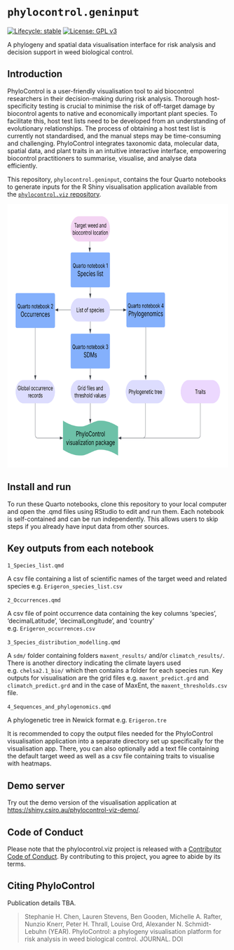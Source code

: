 
<!-- README.md is generated from README.Rmd. Please edit that file -->

# `phylocontrol.geninput`

<!-- badges: start -->

[![Lifecycle:
stable](https://lifecycle.r-lib.org/articles/figures/lifecycle-stable.svg)](https://lifecycle.r-lib.org/articles/stages.html#stable)
[![License: GPL
v3](https://img.shields.io/badge/License-GPLv3-blue.svg)](https://www.gnu.org/licenses/gpl-3.0)

<!-- badges: end -->

A phylogeny and spatial data visualisation interface for risk analysis
and decision support in weed biological control.

## Introduction

PhyloControl is a user-friendly visualisation tool to aid biocontrol
researchers in their decision-making during risk analysis. Thorough
host-specificity testing is crucial to minimise the risk of off-target
damage by biocontrol agents to native and economically important plant
species. To facilitate this, host test lists need to be developed from
an understanding of evolutionary relationships. The process of obtaining
a host test list is currently not standardised, and the manual steps may
be time-consuming and challenging. PhyloControl integrates taxonomic
data, molecular data, spatial data, and plant traits in an intuitive
interactive interface, empowering biocontrol practitioners to summarise,
visualise, and analyse data efficiently.

This repository, `phylocontrol.geninput`, contains the four Quarto
notebooks to generate inputs for the R Shiny visualisation application
available from the [`phylocontrol.viz`
repository](https://github.com/csiro/phylocontrol.viz).

<p align="center">

<img src="flowchart.png" alt="PhyloControl workflow flowchart" height="600"/>

</p>

## Install and run

To run these Quarto notebooks, clone this repository to your local
computer and open the .qmd files using RStudio to edit and run them.
Each notebook is self-contained and can be run independently. This
allows users to skip steps if you already have input data from other
sources.

## Key outputs from each notebook

`1_Species_list.qmd`

A csv file containing a list of scientific names of the target weed and
related species e.g. `Erigeron_species_list.csv`

`2_Occurrences.qmd`

A csv file of point occurrence data containing the key columns
‘species’, ‘decimalLatitude’, ‘decimalLongitude’, and ‘country’
e.g. `Erigeron_occurrences.csv`

`3_Species_distribution_modelling.qmd`

A `sdm/` folder containing folders `maxent_results/` and/or
`climatch_results/`. There is another directory indicating the climate
layers used e.g. `chelsa2.1_bio/` which then contains a folder for each
species run. Key outputs for visualisation are the grid files
e.g. `maxent_predict.grd` and `climatch_predict.grd` and in the case of
MaxEnt, the `maxent_thresholds.csv` file.

`4_Sequences_and_phylogenomics.qmd`

A phylogenetic tree in Newick format e.g. `Erigeron.tre`

It is recommended to copy the output files needed for the PhyloControl
visualisation application into a separate directory set up specifically
for the visualisation app. There, you can also optionally add a text
file containing the default target weed as well as a csv file containing
traits to visualise with heatmaps.

## Demo server

Try out the demo version of the visualisation application at
<https://shiny.csiro.au/phylocontrol-viz-demo/>.

## Code of Conduct

Please note that the phylocontrol.viz project is released with a
[Contributor Code of
Conduct](https://contributor-covenant.org/version/2/1/CODE_OF_CONDUCT.html).
By contributing to this project, you agree to abide by its terms.

## Citing PhyloControl

Publication details TBA.

> Stephanie H. Chen, Lauren Stevens, Ben Gooden, Michelle A. Rafter,
> Nunzio Knerr, Peter H. Thrall, Louise Ord, Alexander N. Schmidt-Lebuhn
> (YEAR). PhyloControl: a phylogeny visualisation platform for risk
> analysis in weed biological control. JOURNAL. DOI
